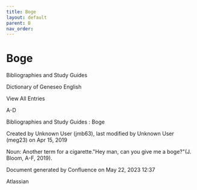 ```yaml
---
title: Boge
layout: default
parent: B
nav_order:
---
```


# Boge

Bibliographies and Study Guides

Dictionary of Geneseo English

View All Entries

A-D

Bibliographies and Study Guides : Boge

Created by  Unknown User (jmb63), last modified by  Unknown User (meg23) on Apr 15, 2019

Noun: Another term for a cigarette.&quot;Hey man, can you give me a boge?&quot;(J. Bloom, A-F, 2019).

Document generated by Confluence on May 22, 2023 12:37

Atlassian
